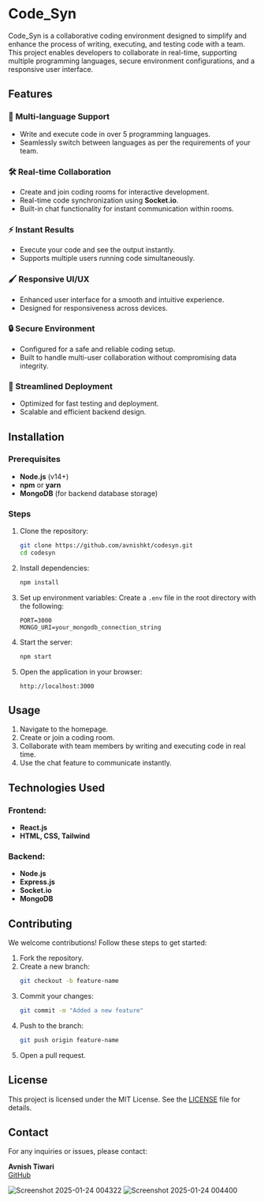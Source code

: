 # Code_Syn

Code_Syn is a collaborative coding environment designed to simplify and enhance the process of writing, executing, and testing code with a team. This project enables developers to collaborate in real-time, supporting multiple programming languages, secure environment configurations, and a responsive user interface.

## Features

### 🌟 Multi-language Support
- Write and execute code in over 5 programming languages.
- Seamlessly switch between languages as per the requirements of your team.

### 🛠️ Real-time Collaboration
- Create and join coding rooms for interactive development.
- Real-time code synchronization using **Socket.io**.
- Built-in chat functionality for instant communication within rooms.

### ⚡ Instant Results
- Execute your code and see the output instantly.
- Supports multiple users running code simultaneously.

### 🖌️ Responsive UI/UX
- Enhanced user interface for a smooth and intuitive experience.
- Designed for responsiveness across devices.

### 🔒 Secure Environment
- Configured for a safe and reliable coding setup.
- Built to handle multi-user collaboration without compromising data integrity.

### 🚀 Streamlined Deployment
- Optimized for fast testing and deployment.
- Scalable and efficient backend design.

## Installation

### Prerequisites
- **Node.js** (v14+)
- **npm** or **yarn**
- **MongoDB** (for backend database storage)

### Steps
1. Clone the repository:
   ```bash
   git clone https://github.com/avnishkt/codesyn.git
   cd codesyn
   ```

2. Install dependencies:
   ```bash
   npm install
   ```

3. Set up environment variables:
   Create a `.env` file in the root directory with the following:
   ```env
   PORT=3000
   MONGO_URI=your_mongodb_connection_string
   ```

4. Start the server:
   ```bash
   npm start
   ```

5. Open the application in your browser:
   ```
   http://localhost:3000
   ```

## Usage
1. Navigate to the homepage.
2. Create or join a coding room.
3. Collaborate with team members by writing and executing code in real time.
4. Use the chat feature to communicate instantly.

## Technologies Used


### Frontend:
- **React.js**
- **HTML, CSS, Tailwind**

### Backend:
- **Node.js**
- **Express.js**
- **Socket.io**
- **MongoDB**



## Contributing
We welcome contributions! Follow these steps to get started:

1. Fork the repository.
2. Create a new branch:
   ```bash
   git checkout -b feature-name
   ```
3. Commit your changes:
   ```bash
   git commit -m "Added a new feature"
   ```
4. Push to the branch:
   ```bash
   git push origin feature-name
   ```
5. Open a pull request.

## License
This project is licensed under the MIT License. See the [LICENSE](LICENSE) file for details.

## Contact
For any inquiries or issues, please contact:

**Avnish Tiwari**  
[GitHub](https://github.com/avnishkt16)  


![Screenshot 2025-01-24 004322](https://github.com/user-attachments/assets/8a50c659-da78-485c-9667-3f83827c257b)
![Screenshot 2025-01-24 004400](https://github.com/user-attachments/assets/99469bc5-fec6-436f-a6bd-5378c6e120fa)
